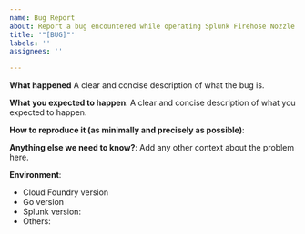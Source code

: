 ```yaml
---
name: Bug Report
about: Report a bug encountered while operating Splunk Firehose Nozzle
title: '"[BUG]"'
labels: ''
assignees: ''

---
```


<!-- Please use this template while reporting a bug and provide as much info as possible. Not doing so may result in your bug not being addressed in a timely manner. Thanks!
-->

**What happened**
A clear and concise description of what the bug is.

**What you expected to happen**:
A clear and concise description of what you expected to happen.

**How to reproduce it (as minimally and precisely as possible)**:

**Anything else we need to know?**:
Add any other context about the problem here.

**Environment**:
- Cloud Foundry version
- Go version
- Splunk version:
- Others:
